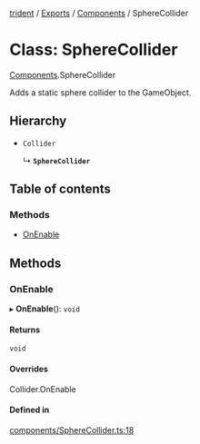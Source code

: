[trident](../README.md) / [Exports](../modules.md) / [Components](../modules/Components.md) / SphereCollider

# Class: SphereCollider

[Components](../modules/Components.md).SphereCollider

Adds a static sphere collider to the GameObject.

## Hierarchy

- `Collider`

  ↳ **`SphereCollider`**

## Table of contents

### Methods

- [OnEnable](Components.SphereCollider.md#onenable)

## Methods

### OnEnable

▸ **OnEnable**(): `void`

#### Returns

`void`

#### Overrides

Collider.OnEnable

#### Defined in

[components/SphereCollider.ts:18](https://github.com/AIFanatic/Trident/blob/3ffcf38/src/components/SphereCollider.ts#L18)
